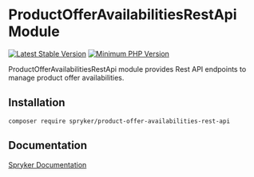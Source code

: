 # ProductOfferAvailabilitiesRestApi Module
[![Latest Stable Version](https://poser.pugx.org/spryker/product-offer-availabilities-rest-api/v/stable.svg)](https://packagist.org/packages/spryker/product-offer-availabilities-rest-api)
[![Minimum PHP Version](https://img.shields.io/badge/php-%3E%3D%207.3-8892BF.svg)](https://php.net/)

ProductOfferAvailabilitiesRestApi module provides Rest API endpoints to manage product offer availabilities.

## Installation

```
composer require spryker/product-offer-availabilities-rest-api
```

## Documentation

[Spryker Documentation](https://academy.spryker.com/developing_with_spryker/module_guide/modules.html)
